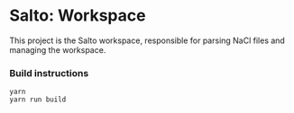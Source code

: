 # Salto: Workspace
This project is the Salto workspace, responsible for parsing NaCl files and managing the workspace.

### Build instructions

```
yarn
yarn run build
```
